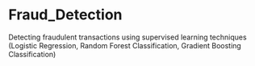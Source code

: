 # Fraud_Detection
Detecting fraudulent transactions using supervised learning techniques (Logistic Regression, Random Forest Classification, Gradient Boosting Classification)
